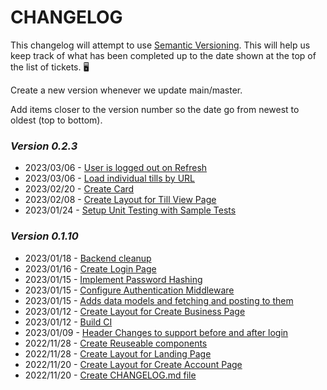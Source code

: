  # CHANGELOG
This changelog will attempt to use [Semantic Versioning](https://semver.org/). This will help us keep track of what has been completed up to the date shown at the top of the list of tickets. 🖥️

Create a new version whenever we update main/master.

Add items closer to the version number so the date go from newest to oldest (top to bottom).

### *Version 0.2.3*
- 2023/03/06 - [User is logged out on Refresh](https://sd-onlinepos.atlassian.net/browse/ON-119)
- 2023/03/06 - [Load individual tills by URL](https://sd-onlinepos.atlassian.net/browse/ON-125)
- 2023/02/20 - [Create Card](https://sd-onlinepos.atlassian.net/browse/ON-87)
- 2023/02/08 - [Create Layout for Till View Page](https://sd-onlinepos.atlassian.net/browse/ON-103)
- 2023/01/24 - [Setup Unit Testing with Sample Tests](https://sd-onlinepos.atlassian.net/browse/ON-108)

### *Version 0.1.10*
 - 2023/01/18 - [Backend cleanup](https://sd-onlinepos.atlassian.net/browse/ON-85) 
 - 2023/01/16 - [Create Login Page](https://sd-onlinepos.atlassian.net/browse/ON-61) 
 - 2023/01/15 - [Implement Password Hashing](https://sd-onlinepos.atlassian.net/browse/ON-83)
 - 2023/01/15 - [Configure Authentication Middleware](https://sd-onlinepos.atlassian.net/browse/ON-43)
 - 2023/01/15 - [Adds data models and fetching and posting to them](https://sd-onlinepos.atlassian.net/browse/ON-19)
 - 2023/01/12 - [Create Layout for Create Business Page](https://sd-onlinepos.atlassian.net/browse/ON-73)
 - 2023/01/12 - [Build CI](https://sd-onlinepos.atlassian.net/browse/ON-39) 
 - 2023/01/09 - [Header Changes to support before and after login](https://sd-onlinepos.atlassian.net/browse/ON-75) 
 - 2022/11/28 - [Create Reuseable components](https://sd-onlinepos.atlassian.net/browse/ON-28) 
 - 2022/11/28 - [Create Layout for Landing Page](https://sd-onlinepos.atlassian.net/browse/ON-41) 
 - 2022/11/20 - [Create Layout for Create Account Page](https://sd-onlinepos.atlassian.net/browse/ON-45) 
 - 2022/11/20 - [Create CHANGELOG.md file](https://sd-onlinepos.atlassian.net/browse/ON-40)